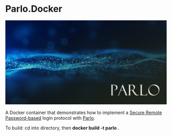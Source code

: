 # Parlo.Docker
<p align="center"> <img src="https://github.com/Afr0/Parlo/blob/main/Logo.png"/></p>
 A Docker container that demonstrates how to implement a <a href="https://github.com/secure-remote-password/srp.net">Secure Remote Password-based</a> login protocol with <a href="https://www.github.com/afr0/parlo/">Parlo</a>.

To build: cd into directory, then <b>docker build -t parlo .</b>
